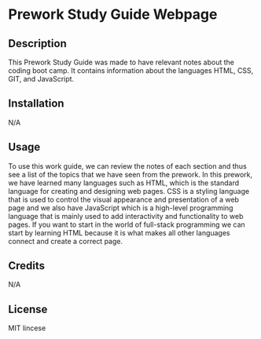 # Prework Study Guide Webpage

## Description
This Prework Study Guide was made to have relevant notes about the coding boot camp. It contains information about the languages HTML, CSS, GIT, and JavaScript.


## Installation

N/A

## Usage

To use this work guide, we can review the notes of each section and thus see a list of the topics that we have seen from the prework. In this prework, we have learned many languages such as HTML, which is the standard language for creating and designing web pages.
CSS is a styling language that is used to control the visual appearance and presentation of a web page and we also have JavaScript which is a high-level programming language that is mainly used to add interactivity and functionality to web pages. If you want to start in the world of full-stack programming we can start by learning HTML because it is what makes all other languages connect and create a correct page.

## Credits

N/A

## License

MIT lincese


